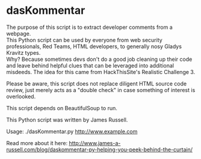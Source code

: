 # dasKommentar


The purpose of this script is to extract developer comments from a webpage.  
This Python script can be used by everyone from web security professionals, Red Teams, HTML developers, to generally nosy Gladys Kravitz types.  
Why? Because sometimes devs don't do a good job cleaning up their code and leave behind helpful clues that can be leveraged into additional misdeeds. 
The idea for this came from HackThisSite's Realistic Challenge 3.

Please be aware, this script does not replace diligent HTML source code review, just merely acts as a 
"double check" in case something of interest is overlooked.  

This script depends on BeautifulSoup to run.

This Python script was written by James Russell.

Usage: ./dasKommentar.py http://www.example.com


Read more about it here: http://www.james-a-russell.com/blog/daskommentar-py-helping-you-peek-behind-the-curtain/

